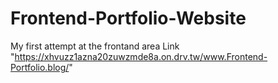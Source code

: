 # Frontend-Portfolio-Website
My first attempt at the frontand area
Link  "https://xhvuzz1azna20zuwzmde8a.on.drv.tw/www.Frontend-Portfolio.blog/"
